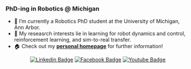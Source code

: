 

### PhD-ing in Robotics @ Michigan
- 🔭 I’m currently a Robotics PhD student at the University of Michigan, Ann Arbor.
- 🌱 My reseasrch interests lie in learning for robot dynamics and control, reinforcement learning, and sim-to-real transfer.
- 🏠 Check out my [__personal homepage__](https://taekyung.me) for further information!

<div align=center>

[![Linkedin Badge](https://img.shields.io/badge/-LinkedIn-blue?style=flat-square&logo=Linkedin&logoColor=white&link=http://linkedin.com/in/taekyung-kim-5201a817a)](http://linkedin.com/in/taekyung-kim-5201a817a) 
[![Facebook Badge](https://img.shields.io/badge/-Facebook-1877f2?style=flat-square&logo=facebook&logoColor=white&link=https://www.facebook.com/ktk1501)](https://www.facebook.com/ktk1501) 
[![Youtube Badge](https://img.shields.io/badge/Youtube-ff0000?style=flat-square&logo=youtube&link=https://www.youtube.com/ktk1501)](https://www.youtube.com/ktk1501) 
